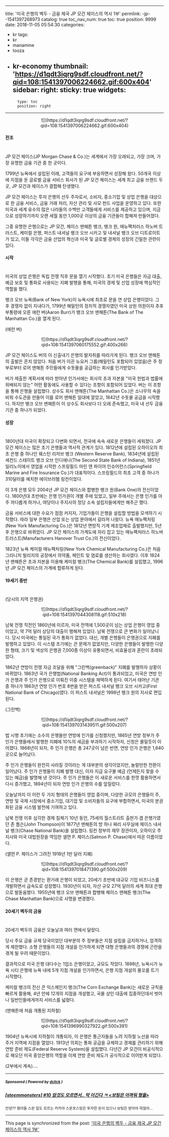 
---
title: '미국 은행의 벽두 - 금융 제국 JP 모건 체이스의 역사 1부'
permlink: -jp--1541397268973
catalog: true
toc_nav_num: true
toc: true
position: 9999
date: 2018-11-05 05:54:30
categories:
- kr
tags:
- kr
- manamine
- tooza
- kr-economy
thumbnail: 'https://d1qdt3iqrg9sdf.cloudfront.net/?qid=108:1541397006224662.gif:600x404'
sidebar:
    right:
        sticky: true
widgets:
    -
        type: toc
        position: right
---


<center>
![](https://d1qdt3iqrg9sdf.cloudfront.net/?qid=108:1541397006224662.gif:600x404)
</center>
  
#### 전조
#  
JP 모건 체이스(JP Morgan Chase & Co.)는 세계에서 가장 오래되고, 가장 크며, 가장 유명한 금융 기관 중 한 곳이다. 
  
1799년 뉴욕에서 설립된 이래, 고객들의 요구에 부응하면서 성장해 왔다. 50개국 이상에 지점을 둔 글로벌 금융 서비스 회사가 된 JP 모건 체이스는 세계 최고 금융 브랜드 두 곳, JP 모건과 체이스가 결합해 탄생했다. 
  
JP 모건 체이스는 투자 은행의 선두 주자로서, 소비자, 중소기업 및 상업 은행을 대상으로 한 금융 서비스, 금융 거래 처리, 자산 관리 및 사모 펀드 사업을 운영하고 있다. 또한 미국과 세계 유수의 많은 나라들의 수백만 고객들에게 서비스를 제공하고 있으며, 지금으로 성장하기까지 오랜 세월 동안 1,000곳 이상의 금융 기관들이 합해져 만들어졌다.
  
그중 유명한 은행으로는 JP 모건, 체이스 맨해튼 뱅크, 뱅크 원, 매뉴팩처러스 하노버 트러스트, 케미컬 은행, 퍼스트 내셔널 뱅크 오브 시카고 및 내셔널 뱅크 오브 디트로이트가 있고, 이들 각각은 금융 산업의 혁신과 미국 및 글로벌 경제의 성장의 긴밀한 관련이 있다.
  
#### 시작
#  
미국의 상업 은행은 독립 전쟁 직후 문을 열기 시작했다. 초기 미국 은행들은 자금 대출, 예금 보호 및 통화로 사용되는 지폐 발행을 통해, 미국의 경제 및 산업 성장에 핵심적인 역할을 했다.
  
뱅크 오브 뉴욕(Bank of New York)이 뉴욕시에 최초로 문을 연 상업 은행이었다. 그 후 경쟁자 없이 지내다가, 1799년 해밀턴의 정치적 경쟁자였던 미국 상원 의원이자 추후 부통령에 오른 애런 버(Aaron Burr)가 뱅크 오브 맨해튼(The Bank of The Manhattan Co.)을 열게 된다.
  
(애런 버)
<center>
![](https://d1qdt3iqrg9sdf.cloudfront.net/?qid=108:1541397060175552.gif:400x266)
</center>
  
JP 모건 체이스도 버의 이 신출내기 은행의 발자취를 따라가게 된다. 뱅크 오브 맨해튼의 출발은 흔치 않았다. 처음 버가 이끈 뉴요커 그룹(해밀턴도 포함되어 있었음)은 주 정부로부터 로어 맨해튼 주민들에게 수돗물을 공급하는 회사를 인가받았다. 
  
버가 제출한 계획서에 따라 받아낸 인가서에는 회사의 초과 자본을 "미국 헌법과 법률에 위배되지 않는" 어떤 활동에도 사용할 수 있다는 조항이 포함되어 있었다. 버는 이 조항을 통해 은행을 설립했다. 상수도 회사 맨해튼(The Manhattan Co.)은 소나무의 속을 비워 수도관을 만들어 이를 로어 맨해튼 일대에 깔았고, 1842년 수돗물 공급을 시작했다. 하지만 뱅크 오브 맨해튼이 이 상수도 회사보다 더 오래 존속했고, 미국 내 선두 금융 기관 중 하나가 되었다.
  
#### 성장
#  
1800년대 미국이 확장되고 다변화 되면서, 전국에 속속 새로운 은행들이 세워졌다. JP 모건 체이스는 많은 초기 은행들과 역사적 관계가 있다. 1812년에 설립된 오하이오의 최초 은행 중 하나인 웨스턴 리저브 뱅크 (Western Reserve Bank), 1834년에 설립된 세컨드 스테이트 뱅크 오브 인디애나(The Second State Bank of Indiana), 1851년 일리노이에서 영업을 시작한 스프링필드 마린 앤 파이어 인슈어런스(Springfield Marine and Fire Insurance Co.)가 대표적이다. 스프링필드의 최초 고객 중 하나가 310달러를 예치한 에이브러햄 링컨이었다. 
  
이 3개 은행 모두 2004년 JP 모건 체이스와 합병한 뱅크 원(Bank One)의 전신이었다. 1800년대 초반에는 은행 인가권이 개별 주에 있었고, 일부 주에서는 은행 인가를 아주 까다롭게 하거나, 여당이나 주지사의 정당 소속 설립자들에게만 해주곤 했다. 
  
금융 서비스에 대한 수요가 점점 커지자, 기업가들이 은행을 설립할 방법을 모색하기 시작했다. 따라 일부 은행은 산업 또는 상업 분야에서 갈라져 나왔다. 뉴욕 매뉴팩처링(New York Manufacturing Co.)은 1812년 면방직 기계 제조업체로 출발했지만, 5년 후 은행으로 바뀌었다. JP 모건 체이스의 가계도에 자리 잡고 있는 매뉴팩처러스 하노버 트러스트(Manufacturers Hanover Trust Co.)의 전신이었다.
  
1823년 뉴욕 케미컬 매뉴팩처링(New York Chemical Manufacturing Co.)은 처음 그리니치 빌리지의 공장에서 의약품, 페인트 및 염료를 생산하는 회사였다. 이후 1824년 맨해튼은 초과 자본을 이용해 케미컬 뱅크(The Chemical Bank)를 설립했고, 1996년 JP 모건 체이스의 가계에 합류하게 된다.
  
#### 19세기 중반
#  
(당시의 지역 은행권)
<center>
![](https://d1qdt3iqrg9sdf.cloudfront.net/?qid=108:1541397044308118.gif:510x218)
</center>
  
남북 전쟁 직전인 1860년에 이르자, 미국 전역에 1,500곳이 넘는 상업 은행이 영업 중이었고, 약 7억 달러 상당의 대출이 행해져 있었다. 남북 전쟁으로 큰 변화가 일어났니다. 당시 미국에는 통일된 국가 통화가 없었다. 대신, 개별 은행들이 은행권으로 지폐를 발행하고 있었다. 이 시스템 초기에는 큰 문제가 없었지만, 다양한 은행들이 발행한 다양한 형태, 크기 및 색상의 은행권 7,000종 이상이 유통되면서, 비효율성과 혼란이 초래되었다. 
  
1862년 연방이 전쟁 자금 조달을 위해 "그린백(greenback)" 지폐를 발행하자 상황이 바뀌었다. 1863년 국가 은행법(National Banking Act)이 통과되었고, 미국은 연방 인가 은행과 주 인가 은행으로 이뤄진 이중 시스템을 채택하게 된다. 여기서 태어난 기관 중 하나가 1863년 연방 인가 번호 8번을 받은 퍼스트 내셔널 뱅크 오브 시카고(First National Bank of Chicago)였다. 이 퍼스트 내셔널은 1998년 뱅크 원의 지사로 편입된다.
  
(그린백)
<center>
![](https://d1qdt3iqrg9sdf.cloudfront.net/?qid=108:1541397031439511.gif:500x207)
</center>
  
법 시행 초기에는 소수의 은행들만 연방에 인가를 신청했지만, 1865년 연방 정부가 주 인가 은행들에서 발행한 지폐에 10%의 세금을 부과하기 시작하자, 신청은 물밀듯이 이어졌다. 1868년이 되자, 주 인가 은행은 총 247곳이 남은 반면, 연방 인가 은행은 1,640곳으로 늘어났다. 
  
주 인가 은행들이 완전히 사라질 것이라는 게 대부분의 생각이었지만, 놀랄만한 전환이 일어났다. 주 인가 은행들이 지폐 발행 대신, 이자 지급 요구불 예금 (언제든지 찾을 수 있는 예금)을 발명해 낸 것이다. 주 인가 은행들은 이 새로운 서비스를 한껏 활용하면서 다시 증가했고, 1894년이 되자 연방 인가 은행의 수를 앞질렀다. 
  
오늘날까지 이 이런 두 가지 형태의 은행들이 영업 중이며, 다양한 규모의 은행들이 주, 연방 및 국제 시장에서 중소기업, 대기업 및 소비자들의 요구에 부합하면서, 미국의 분권화된 금융 시스템 발전에 기여하고 있다. 
  
남북 전쟁 이후 심각한 경제 침체기 10년 동안, 75세의 월스트리트 출판가 겸 은행가였던 존 톰슨(John Thompson)이 1877년 맨해튼의 방 하나 짜리 사무실에 체이스 내셔널 뱅크(Chase National Bank)을 설립했다. 링컨 정부의 재무 장관이자, 오하이오 주지사와 미국 대법원장을 역임한 샐먼 P. 체이스(Salmon P. Chase)에서 따온 이름이었다.
  
(샐먼 P. 체이스가 그려진 1918년 1만 달러 지폐)
<center>
![](https://d1qdt3iqrg9sdf.cloudfront.net/?qid=108:1541397018471390.gif:500x209)
</center>
  
이 은행은 곧 존경받는 환거래 은행이 되었고, 20세기 초반에 대규모 기업 비즈니스를 개발하면서 급속도로 성장했다. 1930년이 되자, 자산 규모 27억 달러의 세계 최대 은행으로 발돋움했다. 1955년에 뱅크 오브 맨해튼과 합병해 체이스 맨해튼 뱅크(The Chase Manhattan Bank)으로 사명을 변경했다. 
  
#### 20세기 벽두의 금융
#  
20세기 벽두의 금융은 오늘날과 여러 면에서 달랐다.
  
당시 주요 금융 규제 당국이었던 대부분의 주 정부들은 지점 설립을 금지하거나, 엄격하게 제한했다. 소형 은행들의 지점 개설을 인가하게 되면 대형 은행들과의 경쟁에 곤란을 겪게 될 우려 때문이었다. 
  
결과적으로 미국 은행 대다수는 1업소 은행이었고, 규모도 작았다. 1898년, 뉴욕시가 뉴욕 시티 은행에 뉴욕 내에 5개 지점 개설을 인가하면서, 은행 지점 개설의 물꼬를 트기 시작했다. 
  
케미컬 뱅크의 전신 콘 익스체인지 뱅크(The Corn Exchange Bank)는 새로운 규칙을 빠르게 활용해, 4년 만에 12개의 지점을 개설했고, 곡물 상인 대출에 집중하던데서 벗어나 일반인들에게까지 서비스를 넓혔다.
  
(맨해튼에 처음 개통된 지하철)
<center>
![](https://d1qdt3iqrg9sdf.cloudfront.net/?qid=108:1541396990327922.gif:500x391)
</center>

1904년 뉴욕시에 지하철이 개통되자, 이 은행은 통근자들을 노려 지하철 노선을 따라 주거 지역에 지점을 열었다. 1913년 의회는 통화 공급을 규제하고 경제를 관리하기 위해 연방 준비 제도(Federal Reserve System)을 설립했다. 다년간 JP 모건이 비공식적으로 해오던 미국 중앙은행의 역할을 이제 연방 준비 제도가 공식적으로 이어받게 되었다. 
  
(2부에서 계속)....

---

#####  <sub> **Sponsored ( Powered by [dclick](https://www.dclick.io) )** </sub>
##### [[steemmonsters] #10 암것도 모르면서.. 막 이긴다 ㅋ <보팅은 아껴둬 형들>](https://api.dclick.io/v1/c?x=eyJhbGciOiJIUzI1NiIsInR5cCI6IkpXVCJ9.eyJjIjoicGl1cy5waXVzIiwicyI6Ii1qcC0tMTU0MTM5NzI2ODk3MyIsImEiOlsidC0xNzgiXSwidXJsIjoiaHR0cHM6Ly9zdGVlbWl0LmNvbS9kY2xpY2svQGtpYnVtaC9zdGVlbW1vbnN0ZXJzLTEwLS0xNTM5NjE5NzA1NjQzIiwiaWF0IjoxNTQxMzk3MjY4LCJleHAiOjE4NTY3NTcyNjh9.I6xSUs7IhzQk6o0M5Oah6OBmpq5ewpQPhWHTKuqUZmQ)
<sup>안녕?? 형아들 스몬 일도 모르는 카카야 스몬포스팅은 투자한 돈이 있으니 보팅은 받아야 하잖아...</sup>
</center>

- - -

This page is synchronized from the post: ['미국 은행의 벽두 - 금융 제국 JP 모건 체이스의 역사 1부'](https://steemit.com/@pius.pius/-jp--1541397268973)
